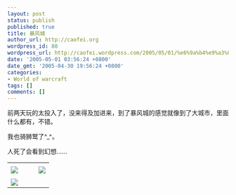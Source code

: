 ```yaml
---
layout: post
status: publish
published: true
title: 暴风城
author_url: http://caofei.org
wordpress_id: 80
wordpress_url: http://caofei.wordpress.com/2005/05/01/%e6%9a%b4%e9%a3%8e%e5%9f%8e
date: '2005-05-01 03:56:24 +0800'
date_gmt: '2005-04-30 19:56:24 +0800'
categories:
- World of warcraft
tags: []
comments: []
---
```

<div id="msgcns!66CD003054696B87!313" class="bvMsg">
<p>前两天玩的太投入了，没来得及加进来，到了暴风城的感觉就像到了大城市，里面什么都有，不错。</p>
<p>我也骑狮鹫了^_^。</p>
<p>人死了会看到幻想......</p>
</div>
<table cellspacing="0" border="0">
<tr>
<td></td>
</tr>
<tr>
<td valign="top"><a href="http://byfiles.storage.live.com/y1pdTky7M0zmCnmVSgz72LqP1KSeAoJWZ12y-VF9DsBlLEqb9JuFbsu2yH7vL9bupdkE5gTr38Qsig" target="_blank" rel="WLPP;url=http://byfiles.storage.live.com/y1pdTky7M0zmCnmVSgz72LqP1KSeAoJWZ12y-VF9DsBlLEqb9JuFbsu2yH7vL9bupdkE5gTr38Qsig;cnsid=cns&#033;66CD003054696B87&#033;314"><img src="http://byfiles.storage.live.com/y1pdTky7M0zmCnmVSgz72LqP1KSeAoJWZ12X2vGKergH8ylrQIducPJOrq67NkQTUlnW60tvnlYWPo" border="0" /></a></td>
<td width="15"></td>
<td valign="top"><a href="http://byfiles.storage.live.com/y1pztGB79L3iHgGajTSwSHL2--hdHq-27_twh5Dgjad2URUkmoXmD2hEXHS7WU8x0TIyppYP4oS2-A" target='_blank' rel="WLPP;url=http://byfiles.storage.live.com/y1pztGB79L3iHgGajTSwSHL2--hdHq-27_twh5Dgjad2URUkmoXmD2hEXHS7WU8x0TIyppYP4oS2-A;cnsid=cns&#033;66CD003054696B87&#033;315"><img src="http://byfiles.storage.live.com/y1pztGB79L3iHgGajTSwSHL2--hdHq-27_td0mzFNQn1O3DGofLq2mrsCQ5diDtQOSkEYFyGzl_2As" border="0" /></a></td>
</tr>
<tr>
<td></td>
</tr>
<tr>
<td valign="top"><a href="http://byfiles.storage.live.com/y1p1V4fFyhWSrx_RvLyvXlMPS03bGoxP5RfU-qflh6txbz3oMk1l1GpVjzapvtcqm5EYj6-IRPxjlo" target="_blank" rel="WLPP;url=http://byfiles.storage.live.com/y1p1V4fFyhWSrx_RvLyvXlMPS03bGoxP5RfU-qflh6txbz3oMk1l1GpVjzapvtcqm5EYj6-IRPxjlo;cnsid=cns&#033;66CD003054696B87&#033;316"><img src="http://byfiles.storage.live.com/y1p1V4fFyhWSrx_RvLyvXlMPS03bGoxP5RfxvjUkFDhyL0o7z7AWDz5zeNaiq_zSTy2p9CYoYSa0FE" border="0" /></a></td>
</tr>
</table>
